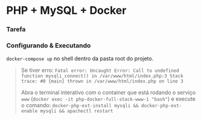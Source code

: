 # PHP + MySQL + Docker
### Tarefa

### Configurando & Executando 
`docker-compose up` no shell dentro da pasta  root do projeto. 

> Se tiver erro: `Fatal error: Uncaught Error: Call to undefined function mysqli_connect() in /var/www/html/index.php:3 Stack trace: #0 {main} thrown in /var/www/html/index.php on line 3`
> 
> Abra o terminal interativo com o container que está rodando o serviço `www` (`docker exec -it php-docker-full-stack-www-1 "bash"`) e execute o comando: `docker-php-ext-install mysqli && docker-php-ext-enable mysqli && apachectl restart`
